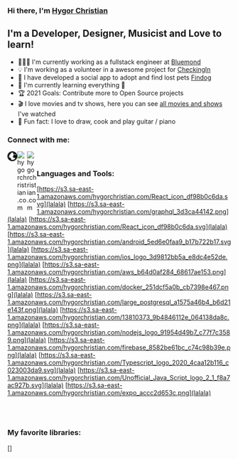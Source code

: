 ### Hi there, I'm [Hygor Christian](https://hygorchristian.com)

## I'm a Developer, Designer, Musicist and Love to learn!
- 👨🏻‍💻 I'm currently working as a fullstack engineer at [Bluemond](https://bluemond.com.br)
- 💡 I'm working as a volunteer in a awesome project for [CheckingIn](https://checkingin.co)
- 🐶 I have developed a social app to adopt and find lost pets [Findog](https://findog.com.br)
- 📖 I'm currently learning everything 🤣
- 🏆 2021 Goals: Contribute more to Open Source projects
- 🎬 I love movies and tv shows, here you can see [all movies and shows](https://movies.hygorchristian.com) I've watched 
- 🤩 Fun fact: I love to draw, cook and play guitar / piano

### Connect with me:

[<img align="left" alt="hygorchristian.com" width="22px" src="https://raw.githubusercontent.com/iconic/open-iconic/master/svg/globe.svg" />](https://hygorchristian.com)
[<img align="left" alt="hygorchristian.com" width="22px" src="https://cdn.jsdelivr.net/npm/simple-icons@v3/icons/linkedin.svg" />](https://www.linkedin.com/in/hygor-christian/)
[<img align="left" alt="hygorchristian.com" width="22px" src="https://cdn.jsdelivr.net/npm/simple-icons@v3/icons/twitter.svg" />](https://twitter.com/HygorChristian)

<br />

### Languages and Tools:

[https://s3.sa-east-1.amazonaws.com/hygorchristian.com/React_icon_df98b0c6da.svg](lalala)
[https://s3.sa-east-1.amazonaws.com/hygorchristian.com/graphql_3d3ca44142.png](lalala)
[https://s3.sa-east-1.amazonaws.com/hygorchristian.com/React_icon_df98b0c6da.svg](lalala)
[https://s3.sa-east-1.amazonaws.com/hygorchristian.com/android_5ed6e0faa9_b17b722b17.svg](lalala)
[https://s3.sa-east-1.amazonaws.com/hygorchristian.com/ios_logo_3d9812bb5a_e8dc4e52de.png](lalala)
[https://s3.sa-east-1.amazonaws.com/hygorchristian.com/aws_b64d0af284_68617ae153.png](lalala)
[https://s3.sa-east-1.amazonaws.com/hygorchristian.com/docker_251dcf5a0b_cb7398e467.png](lalala)
[https://s3.sa-east-1.amazonaws.com/hygorchristian.com/large_postgresql_a1575a46b4_b6d21e143f.png](lalala)
[https://s3.sa-east-1.amazonaws.com/hygorchristian.com/13810373_9b4846112e_064138da8c.png](lalala)
[https://s3.sa-east-1.amazonaws.com/hygorchristian.com/nodejs_logo_91954d49b7_c77f7c3589.png](lalala)
[https://s3.sa-east-1.amazonaws.com/hygorchristian.com/firebase_8582be61bc_c74c98b39e.png](lalala)
[https://s3.sa-east-1.amazonaws.com/hygorchristian.com/Typescript_logo_2020_4caa12b116_c023003da9.svg](lalala)
[https://s3.sa-east-1.amazonaws.com/hygorchristian.com/Unofficial_Java_Script_logo_2_1_f8a7ac927b.svg](lalala)
[https://s3.sa-east-1.amazonaws.com/hygorchristian.com/expo_accc2d653c.png](lalala)

<br /><br />


### My favorite libraries:

<!-- LIBRARIES-START -->
[]
<!-- LIBRARIES-TOOLS-END -->

<br /><br />




